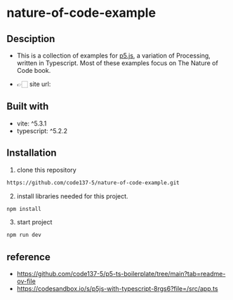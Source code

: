 # nature-of-code-example

## Desciption

- This is a collection of examples for [p5.js](https://p5js.org/), a variation of Processing, written in Typescript. Most of these examples focus on The Nature of Code book.

- 👉🏻 site url:

## Built with

- vite: ^5.3.1
- typescript: ^5.2.2

## Installation

1. clone this repository

```bash
https://github.com/code137-5/nature-of-code-example.git
```

2. install libraries needed for this project.

```bash
npm install
```

3. start project

```bash
npm run dev
```

## reference

- https://github.com/code137-5/p5-ts-boilerplate/tree/main?tab=readme-ov-file
- https://codesandbox.io/s/p5js-with-typescript-8rgs6?file=/src/app.ts
